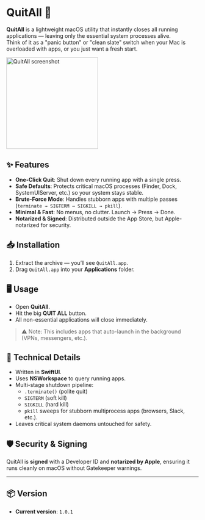 # QuitAll 🚀  

**QuitAll** is a lightweight macOS utility that instantly closes all running applications — leaving only the essential system processes alive.  
Think of it as a "panic button" or "clean slate" switch when your Mac is overloaded with apps, or you just want a fresh start. 

<img src="https://github.com/user-attachments/assets/c6f27343-d0c8-4e93-b463-960308b8822e" alt="QuitAll screenshot" width="240"/> 

## ✨ Features
- **One-Click Quit**: Shut down every running app with a single press.  
- **Safe Defaults**: Protects critical macOS processes (Finder, Dock, SystemUIServer, etc.) so your system stays stable.  
- **Brute-Force Mode**: Handles stubborn apps with multiple passes (`terminate → SIGTERM → SIGKILL → pkill`).  
- **Minimal & Fast**: No menus, no clutter. Launch → Press → Done.  
- **Notarized & Signed**: Distributed outside the App Store, but Apple-notarized for security.  

## 📥 Installation
1. Extract the archive — you’ll see `QuitAll.app`.  
2. Drag `QuitAll.app` into your **Applications** folder.

## 🖥️ Usage
- Open **QuitAll**.  
- Hit the big **QUIT ALL** button.  
- All non-essential applications will close immediately.  

> ⚠️ Note: This includes apps that auto-launch in the background (VPNs, messengers, etc.).  

## 🔧 Technical Details
- Written in **SwiftUI**.  
- Uses **NSWorkspace** to query running apps.  
- Multi-stage shutdown pipeline:  
  - `.terminate()` (polite quit)  
  - `SIGTERM` (soft kill)  
  - `SIGKILL` (hard kill)  
  - `pkill` sweeps for stubborn multiprocess apps (browsers, Slack, etc.).  
- Leaves critical system daemons untouched for safety.  


## 🛡️ Security & Signing
QuitAll is **signed** with a Developer ID and **notarized by Apple**, ensuring it runs cleanly on macOS without Gatekeeper warnings.  

---

## 📦 Version
- **Current version**: `1.0.1`  
